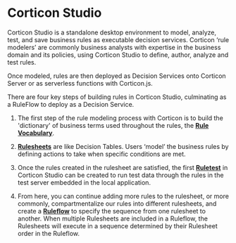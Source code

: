 # Corticon Studio

Corticon Studio is a standalone desktop environment to model, analyze, test, and save business rules as executable decision services. Corticon ‘rule modelers’ are commonly business analysts with expertise in the business domain and its policies, using Corticon Studio to define, author, analyze and test rules.

Once modeled, rules are then deployed as Decision Services onto Corticon Server or as serverless functions with Corticon.js.

There are four key steps of building rules in Corticon Studio, culminating as a RuleFlow to deploy as a Decision Service.

1. The first step of the rule modeling process with Corticon is to build the 'dictionary' of business terms used throughout the rules, the [**Rule Vocabulary**](quickstart/Vocabulary.md).

2.  [**Rulesheets**](studio/quickstart/Rulesheets.md) are like Decision Tables. Users ‘model’ the business rules by defining actions to take when specific conditions are met.

3. Once the rules created in the rulesheet are satisfied, the first [**Ruletest**](studio/quickstart/Ruletests.md) in Corticon Studio can be created to run test data through the rules in the test server embedded in the local application.

4. From here, you can continue adding more rules to the rulesheet, or more commonly, compartmentalize our rules into different rulesheets, and create a [**Ruleflow**](studio/quickstart/Ruleflows.md) to specify the sequence from one rulesheet to another. When multiple Rulesheets are included in a Ruleflow, the Rulesheets will execute in a sequence determined by their Rulesheet order in the Ruleflow.
